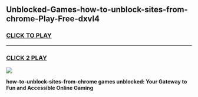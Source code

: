 
## Unblocked-Games-how-to-unblock-sites-from-chrome-Play-Free-dxvl4
<h3>
<a href="https://premium76.site?title=how-to-unblock-sites-from-chrome&ref=18A1">CLICK TO PLAY</a></h3>
<hr>

<h3>
<a href="https://premium76.site?title=how-to-unblock-sites-from-chrome&ref=18A1">CLICK 2 PLAY</a>
  
</h3>

<a href="https://premium76.site?title=how-to-unblock-sites-from-chrome&ref=18A1"><img src="https://clearcache.store/games.png"></a>


**how-to-unblock-sites-from-chrome games unblocked: Your Gateway to Fun and Accessible Online Gaming**
